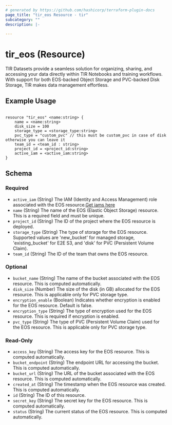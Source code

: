 ```yaml
---
# generated by https://github.com/hashicorp/terraform-plugin-docs
page_title: "tir_eos Resource - tir"
subcategory: ""
description: |-
  
---
```


# tir_eos (Resource)

TIR Datasets provide a seamless solution for organizing, sharing, and accessing your data directly within TIR Notebooks and training workflows. With support for both EOS-backed Object Storage and PVC-backed Disk Storage, TIR makes data management effortless.


## Example Usage

```hcl

resource "tir_eos" <name:string> {
    name = <name:string>
    disk_size = 100
    storage_type = <storage_type:string>
    pvc_type = "custom_pvc" // this must be custom_pvc in case of disk otherwise you can leave it
    team_id = <team_id : string>
    project_id = <project_id:string>
    active_iam = <active_iam:string>
}

```


<!-- schema generated by tfplugindocs -->
## Schema

### Required

- `active_iam` (String) The IAM (Identity and Access Management) role associated with the EOS resource.[Get iams here](https://registry.terraform.io/providers/e2eterraformprovider/tir/latest/docs/resources/integration)
- `name` (String) The name of the EOS (Elastic Object Storage) resource. This is a required field and must be unique.
- `project_id` (String) The ID of the project where the EOS resource is deployed.
- `storage_type` (String) The type of storage for the EOS resource. Supported values are 'new_bucket' for managed storage, 'existing_bucket' for E2E S3, and 'disk' for PVC (Persistent Volume Claim).
- `team_id` (String) The ID of the team that owns the EOS resource.

### Optional

- `bucket_name` (String) The name of the bucket associated with the EOS resource. This is computed automatically.
- `disk_size` (Number) The size of the disk (in GB) allocated for the EOS resource. This is applicable only for PVC storage type.
- `encryption_enable` (Boolean) Indicates whether encryption is enabled for the EOS resource. Default is false.
- `encryption_type` (String) The type of encryption used for the EOS resource. This is required if encryption is enabled.
- `pvc_type` (String) The type of PVC (Persistent Volume Claim) used for the EOS resource. This is applicable only for PVC storage type.

### Read-Only

- `access_key` (String) The access key for the EOS resource. This is computed automatically.
- `bucket_endpoint` (String) The endpoint URL for accessing the bucket. This is computed automatically.
- `bucket_url` (String) The URL of the bucket associated with the EOS resource. This is computed automatically.
- `created_at` (String) The timestamp when the EOS resource was created. This is computed automatically.
- `id` (String) The ID of this resource.
- `secret_key` (String) The secret key for the EOS resource. This is computed automatically.
- `status` (String) The current status of the EOS resource. This is computed automatically.
